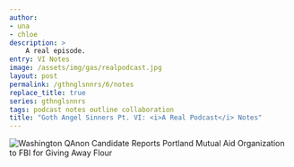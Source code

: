 ```yaml
---
author:
- una
- chloe
description: >
    A real episode.
entry: VI Notes
image: /assets/img/gas/realpodcast.jpg
layout: post
permalink: /gthnglsnnrs/6/notes
replace_title: true
series: gthnglsnnrs
tags: podcast notes outline collaboration
title: "Goth Angel Sinners Pt. VI: <i>A Real Podcast</i> Notes"
---
```


![Washington QAnon Candidate Reports Portland Mutual Aid Organization to FBI for
Giving Away Flour](/assets/img/discourse.jpg)

